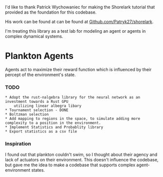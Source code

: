 I'd like to thank Patrick Wychowaniec for making the Shorelark tutorial that provided as the foundation for this codebase. 

His work can be found at can be found at [Github.com/Patryk27/shorelark](https://github.com/Patryk27/shorelark).

I'm treating this library as a test lab for modeling an agent or agents in complex dynamical systems.

# Plankton Agents
Agents act to maximize their reward function which is influenced by their percept of the environment's state. 


### TODO
    * Adopt the rust-nalgebra library for the neural network as an investment towards a Rust GPU
        utilizing linear albegra libary
    * Tournament selection - DONE 
    * Boltzman selection
    * Add mapping to regions in the space, to simulate adding more complexity to a position in the environment.
    * Implement Statistics and Probablity library
    * Export statistics as a csv file 

### Inspiration 
I found out that plankton couldn't swim, so I thought about their agency and lack of actuators on their environment.
This doesn't influence the codebase, but gave me the idea to make a codebase that supports complex agent-environment states. 
